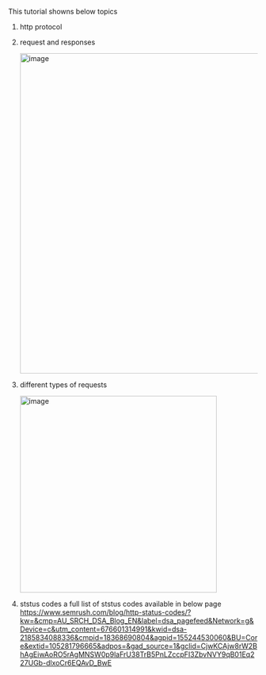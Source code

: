 This tutorial showns below topics
1. http protocol
2. request and responses

   <img width="646" alt="image" src="https://github.com/user-attachments/assets/9213bf0d-dfcd-4728-aa7d-e735a6e5d2e9">

   
4. different types of requests
   
   <img width="397" alt="image" src="https://github.com/user-attachments/assets/e5f35bef-8bf9-480f-9440-335e93840788">
   
5. ststus codes
   a full list of ststus codes available in below page
   https://www.semrush.com/blog/http-status-codes/?kw=&cmp=AU_SRCH_DSA_Blog_EN&label=dsa_pagefeed&Network=g&Device=c&utm_content=676601314991&kwid=dsa-2185834088336&cmpid=18368690804&agpid=155244530060&BU=Core&extid=105281796665&adpos=&gad_source=1&gclid=CjwKCAjw8rW2BhAgEiwAoRO5rAgMNSW0p9laFrU38TrB5PnLZccpFI3ZbvNVY9qB01Eq227UGb-dlxoCr6EQAvD_BwE
   
